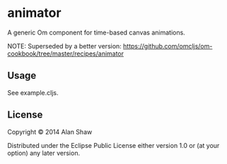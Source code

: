 # animator

A generic Om component for time-based canvas animations.

NOTE: Superseded by a better version: https://github.com/omcljs/om-cookbook/tree/master/recipes/animator

## Usage

See example.cljs.

## License

Copyright © 2014 Alan Shaw

Distributed under the Eclipse Public License either version 1.0 or (at
your option) any later version.
